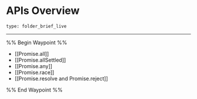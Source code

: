 # APIs Overview
 
```ccard
type: folder_brief_live
```
 
---

%% Begin Waypoint %%
- [[Promise.all]]
- [[Promise.allSettled]]
- [[Promise.any]]
- [[Promise.race]]
- [[Promise.resolve and Promise.reject]]

%% End Waypoint %%